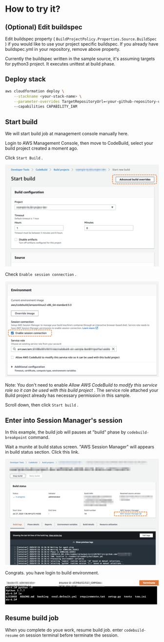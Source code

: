 # How to try it?

## (Optional) Edit buildspec

Edit buildspec property ( `BuildProjectPolicy.Properties.Source.BuildSpec` ) if you would like to use your project specific buildspec. If you already have buildspec.yml in your repository, remove above property.

Currently the buildspec written in the sample source, it's assuming targets for python3 project. It executes unittest at build phase.


## Deploy stack

```bash
aws cloudformation deploy \
    --stackname <your-stack-name> \
    --parameter-overrides TargetRepositoryUrl=<your-github-repository-url>
    --capabilities CAPABILITY_IAM
```

## Start build

We will start build job at management console manually here.

Login to AWS Management Console, then move to CodeBuild, select your build project created a moment ago.

Click `Start Build` .

![codebuild-001](images/codebuild-001.png)

Check `Enable session connection` .

![codebuild-002](images/codebuild-002.png)

Note: You don't need to enable _Allow AWS CodeBuild to modify this service role so it can be used with this build project_ . The service role attached your Build project already has necessary permission in this sample.

Scroll down, then click `Start build` .

## Enter into Session Manager's session

In this example, the build job will pauses at "build" phase by `codebuild-breakpoint`  command.

Wait a munite at build status screen. "AWS Session Manager" will appears in build status section. Click this link.

![codebuild-003](images/codebuild-003.png)

Congrats. you have login to build environment.

![session-manager-001](images/session-manager-001.png)

## Resume build job

When you complete do youe work, resume build job. enter `codebuild-resume` on session terminal before terminate the session.

